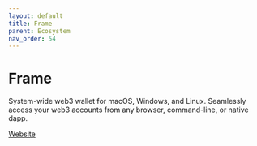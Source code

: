 ```yaml
---
layout: default
title: Frame
parent: Ecosystem
nav_order: 54
---
```

# Frame

System-wide web3 wallet for macOS, Windows, and Linux. Seamlessly access your web3 accounts from any browser, command-line, or native dapp.

[Website](https://frame.sh)